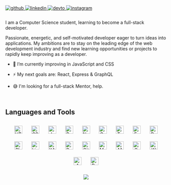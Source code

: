 <a href="https://github.com/aleksa-stojsic" target="_blank">
<img src=https://img.shields.io/badge/github-%2324292e.svg?&style=for-the-badge&logo=github&logoColor=white alt=github style="margin-bottom: 5px;" />
</a>
<a href="https://linkedin.com/in/aleksa-stojsic" target="_blank">
<img src=https://img.shields.io/badge/linkedin-%231E77B5.svg?&style=for-the-badge&logo=linkedin&logoColor=white alt=linkedin style="margin-bottom: 5px;" />
</a>
<a href="https://dev.to/aleksa_stojsic" target="_blank">
<img src=https://img.shields.io/badge/dev.to-%2308090A.svg?&style=for-the-badge&logo=dev.to&logoColor=white alt=devto style="margin-bottom: 5px;" />
</a>
<a href="https://instagram.com/aleksa.stojsic" target="_blank">
<img src=https://img.shields.io/badge/instagram-%23000000.svg?&style=for-the-badge&logo=instagram&logoColor=white alt=instagram style="margin-bottom: 5px;" />
</a>

###    
I am a Computer Science student, learning to become a full-stack developer.

Passionate, energetic, and self-motivated developer eager to turn ideas into applications. My ambitions are to stay on the leading edge of the web development industry and find new learning opportunities or projects to rapidly keep improving as a developer.

- 🌱 I’m currently improving in JavaScript and CSS  
  

- ⚡ My next goals are: React, Express & GraphQL  
  

- 😅 I'm looking for a full-stack Mentor, help.  


<br/>  


## Languages and Tools  
<div align="center">  
<img style="margin: 12px" src="https://profilinator.rishav.dev/skills-assets/html5-original-wordmark.svg" alt="HTML5" height="25" />  
<img style="margin: 12px" src="https://profilinator.rishav.dev/skills-assets/css3-original-wordmark.svg" alt="CSS3" height="25" />
<img style="margin: 12px" src="https://profilinator.rishav.dev/skills-assets/javascript-original.svg" alt="JavaScript" height="25" />  
<img style="margin: 12px" src="https://profilinator.rishav.dev/skills-assets/react-original-wordmark.svg" alt="React" height="25" />  
<img style="margin: 12px" src="https://profilinator.rishav.dev/skills-assets/nodejs-original-wordmark.svg" alt="Node.js" height="25" />
  <img style="margin: 12px" src="https://profilinator.rishav.dev/skills-assets/gatsby.png" alt="Gatsby" height="25" />
  <img style="margin: 12px" src="https://profilinator.rishav.dev/skills-assets/typescript-original.svg" alt="TypeScript" height="25" /> 
<img style="margin: 12px" src="https://profilinator.rishav.dev/skills-assets/express-original-wordmark.svg" alt="Express.js" height="25" /> 
  <img style="margin: 12px" src="https://profilinator.rishav.dev/skills-assets/bootstrap-plain.svg" alt="Bootstrap" height="25" /> 
<img style="margin: 12px" src="https://profilinator.rishav.dev/skills-assets/photoshop-plain.svg" alt="Photoshop" height="25" />     
<img style="margin: 12px" src="https://profilinator.rishav.dev/skills-assets/linux-original.svg" alt="Linux" height="25" />  
<img style="margin: 12px" src="https://profilinator.rishav.dev/skills-assets/xampp.png" alt="XAMPP" height="25" />  
<img style="margin: 12px" src="https://profilinator.rishav.dev/skills-assets/gnu_bash-icon.svg" alt="Bash" height="25" />  
<img style="margin: 12px" src="https://profilinator.rishav.dev/skills-assets/git-scm-icon.svg" alt="Git" height="25" />  
<img style="margin: 12px" src="https://profilinator.rishav.dev/skills-assets/mysql-original-wordmark.svg" alt="MySQL" height="25" />  
<img style="margin: 12px" src="https://profilinator.rishav.dev/skills-assets/mongodb-original-wordmark.svg" alt="MongoDB" height="25" />  
<img style="margin: 12px" src="https://profilinator.rishav.dev/skills-assets/graphql.png" alt="GraphQL" height="25" />  
<img style="margin: 12px" src="https://profilinator.rishav.dev/skills-assets/webpack-original.svg" alt="Webpack" height="25" />  
<img style="margin: 12px" src="https://profilinator.rishav.dev/skills-assets/amazonwebservices-original-wordmark.svg" alt="AWS" height="25" />  
<img style="margin: 12px" src="https://profilinator.rishav.dev/skills-assets/python-original.svg" alt="Python" height="25" />  
</div>  

<br/>  

<div align="center"><a href="https://www.buymeacoffee.com/aleksa" target="_blank" style="display: inline-block;"><img src="https://img.shields.io/badge/Donate-Buy%20Me%20A%20Coffee-orange.svg?style=flat-square"/></a></div>
